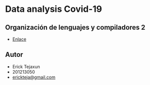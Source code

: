 # Data analysis Covid-19
## Organización de lenguajes y compiladores 2

- [Enlace](https://covid19-data-analysis-etejaxun.herokuapp.com/)



## Autor
- Erick Tejaxun
- 201213050
- erickteja@gmail.com
